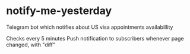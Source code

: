 # notify-me-yesterday
Telegram bot which notifies about US visa appointments availabillity

Checks every 5 minutes
Push notification to subscribers whenever page changed, with "diff"
